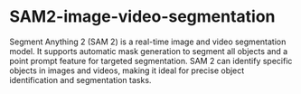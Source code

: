 # SAM2-image-video-segmentation
Segment Anything 2 (SAM 2) is a real-time image and video segmentation model. It supports automatic mask generation to segment all objects and a point prompt feature for targeted segmentation. SAM 2 can identify specific objects in images and videos, making it ideal for precise object identification and segmentation tasks.
